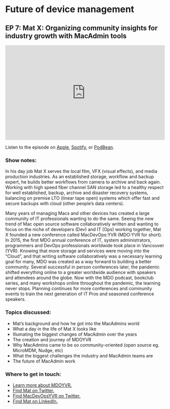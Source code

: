 # Future of device management
## EP 7: Mat X: Organizing community insights for industry growth with MacAdmin tools

<iframe title="Mat X, Organizing community insights for industry growth with MacAdmin tools" allowtransparency="true" height="300" width="100%" style="border: none; min-width: min(100%, 430px);" scrolling="no" data-name="pb-iframe-player" src="https://www.podbean.com/player-v2/?from=embed&i=7dyjk-13049d4-pb&square=1&share=1&download=1&fonts=Arial&skin=f6f6f6&font-color=auto&rtl=0&logo_link=episode_page&btn-skin=666666&size=300" allowfullscreen=""></iframe>

Listen to the episode on [Apple](https://podcasts.apple.com/us/podcast/mat-x-organizing-community-insights-for-industry-growth/id1641183838?i=1000584995357), [Spotify](https://open.spotify.com/episode/5wXMNulhPsXJXFpdPkk7YD?si=_6sSsyAfTAG9BamZKspwOA), or [PodBean](https://www.podbean.com/ew/pb-7dyjk-13049d4).

### Show notes: 

In his day job Mat X serves the local film, VFX (visual effects), and media production industries. As an established storage, workflow and backup expert, he builds better workflows from camera to archive and back again. Working with high speed fiber channel SAN storage led to a healthy respect for well established, backup, archive and disaster recovery systems, balancing on premise LTO (linear tape open) systems which offer fast and secure backups with cloud (other people’s data centers).

Many years of managing Macs and other devices has created a large community of IT professionals wanting to do the same. Seeing the new trend of Mac open source software collaboratively written and wanting to focus on the niche of developers (Dev) and IT (Ops) working together, Mat X founded a new conference called MacDevOps:YVR (MDO:YVR for short). In 2015, the first MDO annual conference of IT, system administrators, programmers and DevOps professionals worldwide took place in Vancouver (YVR). Knowing that more storage and services were moving into the “Cloud”, and that writing software collaboratively was a necessary learning goal for many, MDO was created as a way forward to building a better community. Several successful in person conferences later, the pandemic shifted everything online to a greater worldwide audience with speakers and attendees around the globe. Now with the MDO podcast, bookclub series, and many workshops online throughout the pandemic, the learning never stops. Planning continues for more conferences and community events to train the next generation of IT Pros and seasoned conference speakers.

### Topics discussed:

- Mat’s background and how he got into the MacAdmins world
- What a day in the life of Mat X looks like
- Illumating the biggest changes of MacAdmin over the years
- The creation and journey of MDOYVR
- Why MacAdmins came to be so community-oriented (open source eg. MicroMDM, Nudge, etc)
- What the biggest challenges the industry and MacAdmin teams are
- The future of MacAdmin work

### Where to get in touch:

- [Learn more about MDOYVR.](https://mdoyvr.com/)
- [Find Mat on Twitter.](https://twitter.com/macvfx)
- [Find MacDevOpsYVR on Twitter.](https://twitter.com/MacDevOpsYVR)
- [Find Mat on LinkedIn.](https://www.linkedin.com/in/matxsan/)

<meta name="category" value="podcasts">
<meta name="authorGitHubUsername" value="zwass">
<meta name="authorFullName" value="Zach Wasserman">
<meta name="publishedOn" value="2022-11-03">
<meta name="articleTitle" value="Future of device management episode 7">
<meta name="articleImageUrl" value="../website/assets/images/articles/future-of-device-management-ep7-cover-1600x900@2x.jpg">
